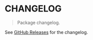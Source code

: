 # CHANGELOG

> Package changelog.

See [GitHub Releases](https://github.com/stdlib-js/math-base-special-modf/releases) for the changelog.